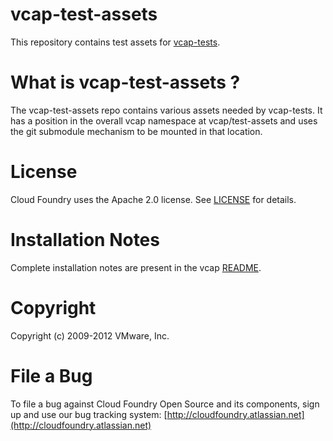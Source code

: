 # vcap-test-assets

This repository contains test assets for [vcap-tests](https://github.com/cloudfoundry/vcap-tests).

# What is vcap-test-assets ?

The vcap-test-assets repo contains various assets needed by vcap-tests. It has
a position in the overall vcap namespace at vcap/test-assets and uses the git
submodule mechanism to be mounted in that location.

# License

Cloud Foundry uses the Apache 2.0 license. See
[LICENSE](https://github.com/cloudfoundry/vcap-test-assets/LICENSE) for details.

# Installation Notes

Complete installation notes are present in the vcap
[README](https://github.com/cloudfoundry/vcap/README).

# Copyright

Copyright (c) 2009-2012 VMware, Inc.

# File a Bug

To file a bug against Cloud Foundry Open Source and its components, sign up and use our
bug tracking system: [http://cloudfoundry.atlassian.net](http://cloudfoundry.atlassian.net)
